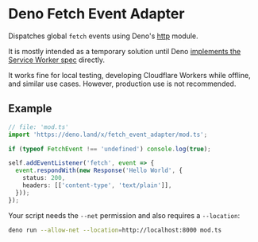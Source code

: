 # Deno Fetch Event Adapter

Dispatches global `fetch` events using Deno's [http](https://deno.land/std/http) module.

It is mostly intended as a temporary solution until Deno [implements the Service Worker spec](https://github.com/denoland/deno/issues/5957#issuecomment-722568905) directly.

It works fine for local testing, developing Cloudflare Workers while offline, and similar use cases. 
However, production use is not recommended.

## Example

```ts
// file: 'mod.ts'
import 'https://deno.land/x/fetch_event_adapter/mod.ts';

if (typeof FetchEvent !== 'undefined') console.log(true);

self.addEventListener('fetch', event => {
  event.respondWith(new Response('Hello World', { 
    status: 200, 
    headers: [['content-type', 'text/plain']],
  }));
});
```

Your script needs the `--net` permission and also requires a `--location`:

```sh
deno run --allow-net --location=http://localhost:8000 mod.ts
```

